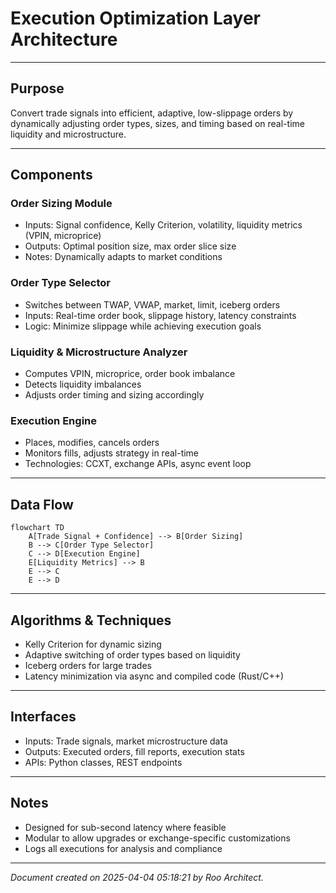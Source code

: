 # Execution Optimization Layer Architecture

---

## Purpose

Convert trade signals into efficient, adaptive, low-slippage orders by dynamically adjusting order types, sizes, and timing based on real-time liquidity and microstructure.

---

## Components

### Order Sizing Module

- Inputs: Signal confidence, Kelly Criterion, volatility, liquidity metrics (VPIN, microprice)
- Outputs: Optimal position size, max order slice size
- Notes: Dynamically adapts to market conditions

### Order Type Selector

- Switches between TWAP, VWAP, market, limit, iceberg orders
- Inputs: Real-time order book, slippage history, latency constraints
- Logic: Minimize slippage while achieving execution goals

### Liquidity & Microstructure Analyzer

- Computes VPIN, microprice, order book imbalance
- Detects liquidity imbalances
- Adjusts order timing and sizing accordingly

### Execution Engine

- Places, modifies, cancels orders
- Monitors fills, adjusts strategy in real-time
- Technologies: CCXT, exchange APIs, async event loop

---

## Data Flow

```mermaid
flowchart TD
    A[Trade Signal + Confidence] --> B[Order Sizing]
    B --> C[Order Type Selector]
    C --> D[Execution Engine]
    E[Liquidity Metrics] --> B
    E --> C
    E --> D
```

---

## Algorithms & Techniques

- Kelly Criterion for dynamic sizing
- Adaptive switching of order types based on liquidity
- Iceberg orders for large trades
- Latency minimization via async and compiled code (Rust/C++)

---

## Interfaces

- Inputs: Trade signals, market microstructure data
- Outputs: Executed orders, fill reports, execution stats
- APIs: Python classes, REST endpoints

---

## Notes

- Designed for sub-second latency where feasible
- Modular to allow upgrades or exchange-specific customizations
- Logs all executions for analysis and compliance

---

*Document created on 2025-04-04 05:18:21 by Roo Architect.*